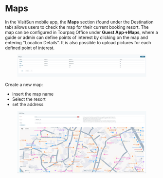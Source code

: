 # Maps

In the VisitSun mobile app, the **Maps** section (found under the Destination tab) allows users to check the map for their current booking resort. The map can be configured in Tourpaq Office under **Guest App→Maps**, where a guide or admin can define points of interest by clicking on the map and entering "Location Details". It is also possible to upload pictures for each defined point of interest.

<figure><img src=".gitbook/assets/image (17) (1).png" alt=""><figcaption></figcaption></figure>

Create a new map:

* insert the map name
* Select the resort
* set the address

<figure><img src=".gitbook/assets/image (18) (1).png" alt=""><figcaption></figcaption></figure>
